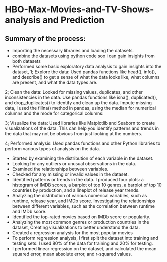 # HBO-Max-Movies-and-TV-Shows-analysis and Prediction 
## Summary of the process:
* Importing the necessary libraries and loading the datasets.
* combine the datasets using python code soo i can gain insights from both datasets
* Performed some basic exploratory data analysis to gain insights into the dataset, 
1; Explore the data: Used pandas functions like head(), info(), and describe() to get a sense of what the data looks like, what columns are present, and what the data types are.

2; Clean the data: Looked for missing values, duplicates, and other inconsistencies in the data. Use pandas functions like isna(), duplicated(), and drop_duplicates() to identify and clean up the data. Impute missing data, i used the fillna() method in pandas, using the median for numerical columns and the mode for categorical columns:

3; Visualize the data: Used libraries like Matplotlib and Seaborn to create visualizations of the data. This can help you identify patterns and trends in the data that may not be obvious from just looking at the numbers.

4; Performed analysis: Used pandas functions and other Python libraries to perform various types of analysis on the data. 

* Started by examining the distribution of each variable in the dataset. 
* Looking for any outliers or unusual observations in the data. 
* Examined the relationships between variables. 
* Checked for any missing or invalid values in the dataset. 
* Identified patterns or trends in the data. I produced four plots: a histogram of IMDB scores, a barplot of top 10 genres, a barplot of top 10 countries by production, and a lineplot of release year trends. 
* Analyzing the distribution of various numerical variables, such as runtime, release year, and IMDb score.
Investigating the relationships between different variables, such as the correlation between runtime and IMDb score.
* Identified the top-rated movies based on IMDb score or popularity.
* Analyzing the most common genres or production countries in the dataset, Creating visualizations to better understand the data.
* Created a regression analysis for the most popular movies
* To perform regression analysis, I first split the dataset into training and testing sets. I used 80% of the data for training and 20% for testing.
* I performed linear regression on the dataset, and calculated the mean squared error, mean absolute error, and r-squared values. 
